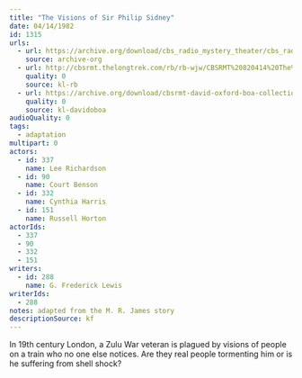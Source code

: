 ```yaml
---
title: "The Visions of Sir Philip Sidney"
date: 04/14/1982
id: 1315
urls: 
  - url: https://archive.org/download/cbs_radio_mystery_theater/cbs_radio_mystery_theater-1301-1350.zip/cbs_radio_mystery_theater-1301-1350%2Fcbsrmt_1315_visions_of_sir_philip_sydney.mp3
    source: archive-org
  - url: http://cbsrmt.thelongtrek.com/rb/rb-wjw/CBSRMT%20820414%20The%20Visions%20of%20Sir%20Philip%20Sidney_wjw.mp3
    quality: 0
    source: kl-rb
  - url: https://archive.org/download/cbsrmt-david-oxford-boa-collection/CBSRMT-820414-1315-The-Visions-of-Sir-Philip-Sidney-(128-48)_WBBM-JE-{BoA}.mp3
    quality: 0
    source: kl-davidoboa
audioQuality: 0
tags: 
  - adaptation
multipart: 0
actors:  
  - id: 337
    name: Lee Richardson  
  - id: 90
    name: Court Benson  
  - id: 332
    name: Cynthia Harris  
  - id: 151
    name: Russell Horton
actorIds:  
  - 337  
  - 90  
  - 332  
  - 151
writers:  
  - id: 288
    name: G. Frederick Lewis
writerIds:  
  - 288
notes: adapted from the M. R. James story
descriptionSource: kf
---
```

In 19th century London, a Zulu War veteran is plagued by visions of people on a train who no one else notices. Are they real people tormenting him or is he suffering from shell shock?